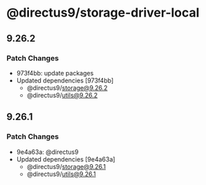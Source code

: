 # @directus9/storage-driver-local

## 9.26.2

### Patch Changes

- 973f4bb: update packages
- Updated dependencies [973f4bb]
  - @directus9/storage@9.26.2
  - @directus9/utils@9.26.2

## 9.26.1

### Patch Changes

- 9e4a63a: @directus9
- Updated dependencies [9e4a63a]
  - @directus9/storage@9.26.1
  - @directus9/utils@9.26.1
